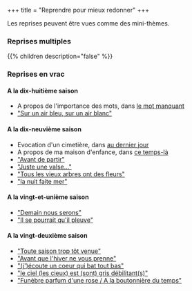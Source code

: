+++
title = "Reprendre pour mieux redonner"
+++

Les reprises peuvent être vues comme des mini-thèmes.

### Reprises multiples

{{% children description="false" %}}

### Reprises en vrac

#### A la dix-huitième saison
- A propos de l'importance des mots, dans [le mot manquant](../../seasons/18_dix_huitieme_saison/le_mot_manquant)
- ["Sur un air bleu, sur un air blanc"](../../seasons/18_dix_huitieme_saison/promenade_mentale)

#### A la dix-neuvième saison
- Evocation d'un cimetière, dans [au dernier jour](../../seasons/19_dix_neuvieme_saison/au_dernier_jour)
- A propos de ma maison d'enfance, dans [ce temps-là](../../seasons/19_dix_neuvieme_saison/ce_temps_la)
- ["Avant de partir"](../../seasons/19_dix_neuvieme_saison/cerisiers_du_printemps)
- ["Juste une valse..."](../../seasons/19_dix_neuvieme_saison/charme)
- ["Tous les vieux arbres ont des fleurs"](../../seasons/19_dix_neuvieme_saison/le_vieux_verger)
- ["la nuit faite mer"](../../seasons/19_dix_neuvieme_saison/songe)

#### A la vingt-et-unième saison
- ["Demain nous serons"](../../seasons/21_vingt_et_unieme_saison/demain)
- ["Il se pourrait qu'il pleuve"](../../seasons/21_vingt_et_unieme_saison/les_cieux_d_avant)

#### A la vingt-deuxième saison
- ["Toute saison trop tôt venue"](../../seasons/22_vingt_deuxieme_saison/toute_saison)
- ["Avant que l'hiver ne vous prenne"](../../seasons/22_vingt_deuxieme_saison/automne_serein)
- ["(j')écoute un coeur qui bat tout bas"](../../seasons/22_vingt_deuxieme_saison/vers_plus_d_amour)
- ["le ciel (les cieux) est (sont) gris débilitant(s)"](../../seasons/22_vingt_deuxieme_saison/automne_pose)
- ["Funèbre parfum d'une rose / A la boutonnière du temps"](../../seasons/22_vingt_deuxieme_saison/parfum_d_octobre)